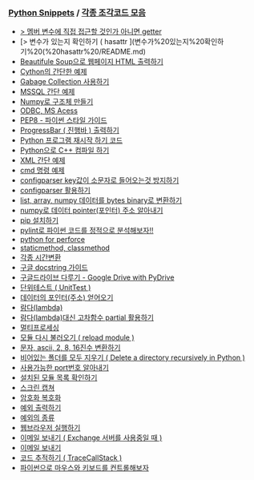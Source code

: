 ### [Python Snippets](../README.md) / [각종 조각코드 모음](README.md)
- [> 멤버 변수에 직접 접근할 것인가  아니면 getter ](멤버%20변수에%20직접%20접근할%20것인가%20%20아니면%20getter%20/README.md)
- [> 변수가 있는지 확인하기 ( hasattr ](변수가%20있는지%20확인하기%20(%20hasattr%20/README.md)
- [Beautifule Soup으로 웹페이지 HTML 출력하기](Beautifule%20Soup으로%20웹페이지%20HTML%20출력하기.md)
- [Cython의 간단한 예제 ](Cython의%20간단한%20예제%20.md)
- [Gabage Collection 사용하기](Gabage%20Collection%20사용하기.md)
- [MSSQL 간단 예제](MSSQL%20간단%20예제.md)
- [Numpy로 구조체 만들기](Numpy로%20구조체%20만들기.md)
- [ODBC, MS Acess](ODBC,%20MS%20Acess.md)
- [PEP8 - 파이썬 스타일 가이드](PEP8%20-%20파이썬%20스타일%20가이드.md)
- [ProgressBar ( 진행바 ) 출력하기](ProgressBar%20(%20진행바%20)%20출력하기.md)
- [Python 프로그램 재시작 하기 코드](Python%20프로그램%20재시작%20하기%20코드.md)
- [Python으로 C++ 컴파일 하기](Python으로%20C++%20컴파일%20하기.md)
- [XML 간단 예제](XML%20간단%20예제.md)
- [cmd 명령 예제](cmd%20명령%20예제.md)
- [configparser key값이 소문자로 들어오는것 방지하기](configparser%20key값이%20소문자로%20들어오는것%20방지하기.md)
- [configparser 활용하기](configparser%20활용하기.md)
- [list, array, numpy 데이터를 bytes binary로 변환하기](list,%20array,%20numpy%20데이터를%20bytes%20binary로%20변환하기.md)
- [numpy로 데이터 pointer(포인터) 주소 알아내기](numpy로%20데이터%20pointer(포인터)%20주소%20알아내기.md)
- [pip 설치하기](pip%20설치하기.md)
- [pylint로 파이썬 코드를 정적으로 분석해보자!!](pylint로%20파이썬%20코드를%20정적으로%20분석해보자!!.md)
- [python for perforce](python%20for%20perforce.md)
- [staticmethod, classmethod](staticmethod,%20classmethod.md)
- [각종 시간변환](각종%20시간변환.md)
- [구글 docstring 가이드](구글%20docstring%20가이드.md)
- [구글드라이브 다루기 - Google Drive with PyDrive](구글드라이브%20다루기%20-%20Google%20Drive%20with%20PyDrive.md)
- [단위테스트 ( UnitTest )](단위테스트%20(%20UnitTest%20).md)
- [데이터의 포인터(주소) 얻어오기](데이터의%20포인터(주소)%20얻어오기.md)
- [람다(lambda)](람다(lambda).md)
- [람다(lambda)대신 고차함수 partial 활용하기](람다(lambda)대신%20고차함수%20partial%20활용하기.md)
- [멀티프로세싱](멀티프로세싱.md)
- [모듈 다시 불러오기 ( reload module )](모듈%20다시%20불러오기%20(%20reload%20module%20).md)
- [문자, ascii, 2, 8, 16진수 변환하기](문자,%20ascii,%202,%208,%2016진수%20변환하기.md)
- [비어있는 폴더를 모두 지우기 ( Delete a directory recursively in Python )](비어있는%20폴더를%20모두%20지우기%20(%20Delete%20a%20directory%20recursively%20in%20Python%20).md)
- [사용가능한 port번호 알아내기](사용가능한%20port번호%20알아내기.md)
- [설치된 모듈 목록 확인하기](설치된%20모듈%20목록%20확인하기.md)
- [스크린 캡쳐](스크린%20캡쳐.md)
- [암호화 복호화](암호화%20복호화.md)
- [예외 출력하기](예외%20출력하기.md)
- [예외의 종류](예외의%20종류.md)
- [웹브라우저 실행하기](웹브라우저%20실행하기.md)
- [이메일 보내기 ( Exchange 서버를 사용중일 때 )](이메일%20보내기%20(%20Exchange%20서버를%20사용중일%20때%20).md)
- [이메일 보내기](이메일%20보내기.md)
- [코드 추적하기 ( TraceCallStack )](코드%20추적하기%20(%20TraceCallStack%20).md)
- [파이썬으로 마우스와 키보드를 컨트롤해보자](파이썬으로%20마우스와%20키보드를%20컨트롤해보자.md)